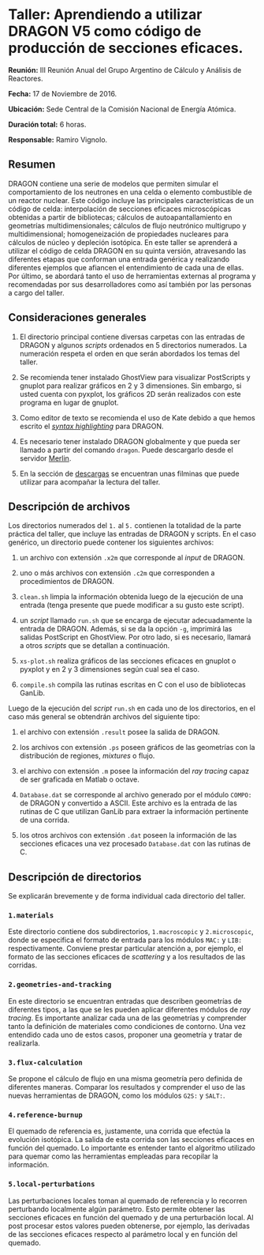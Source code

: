 # Taller: Aprendiendo a utilizar DRAGON V5 como código de producción de secciones eficaces.

**Reunión:** III Reunión Anual del Grupo Argentino de Cálculo y Análisis de Reactores.

**Fecha:** 17 de Noviembre de 2016.

**Ubicación:** Sede Central de la Comisión Nacional de Energía Atómica.

**Duración total:** 6 horas.

**Responsable:** Ramiro Vignolo.

## Resumen

DRAGON contiene una serie de modelos que permiten simular el comportamiento de los neutrones en una celda o elemento combustible de un reactor nuclear. Este código incluye las principales características de un código de celda: interpolación de secciones eficaces microscópicas obtenidas a partir de bibliotecas; cálculos de autoapantallamiento en geometrías multidimensionales; cálculos de flujo neutrónico multigrupo y multidimensional; homogeneización de propiedades nucleares para cálculos de núcleo y depleción isotópica. En este taller se aprenderá a utilizar el código de celda DRAGON en su quinta versión, atravesando las diferentes etapas que conforman una entrada genérica y realizando diferentes ejemplos que afiancen el entendimiento de cada una de ellas. Por último, se abordará tanto el uso de herramientas externas al programa y recomendadas por sus desarrolladores como así también por las personas a cargo del taller.

## Consideraciones generales

1. El directorio principal contiene diversas carpetas con las entradas de DRAGON y algunos *scripts* ordenados en 5 directorios numerados. La numeración respeta el orden en que serán abordados los temas del taller.

2. Se recomienda tener instalado GhostView para visualizar PostScripts y gnuplot para realizar gráficos en 2 y 3 dimensiones. Sin embargo, si usted cuenta con pyxplot, los gráficos 2D serán realizados con este programa en lugar de gnuplot.

3. Como editor de texto se recomienda el uso de Kate debido a que hemos escrito el [*syntax highlighting*](https://github.com/rvignolo/dragon-highlighting) para DRAGON.

4. Es necesario tener instalado DRAGON globalmente y que pueda ser llamado a partir del comando `dragon`. Puede descargarlo desde el servidor [Merlin](http://www.polymtl.ca/merlin/version5.htm).

5. En la sección de [descargas](https://bitbucket.org/rvignolo/taller-dragon-garcar-2016/downloads) se encuentran unas filminas que puede utilizar para acompañar la lectura del taller.

## Descripción de archivos

Los directorios numerados del `1.` al `5.` contienen la totalidad de la parte práctica del taller, que incluye las entradas de DRAGON y scripts. En el caso genérico, un directorio puede contener los siguientes archivos:

1. un archivo con extensión `.x2m` que corresponde al *input* de DRAGON.

2. uno o más archivos con extensión `.c2m` que corresponden a procedimientos de DRAGON.

3. `clean.sh` limpia la información obtenida luego de la ejecución de una entrada (tenga presente que puede modificar a su gusto este script).

4. un *script* llamado `run.sh` que se encarga de ejecutar adecuadamente la entrada de DRAGON. Además, si se da la opción `-g`, imprimirá las salidas PostScript en GhostView. Por otro lado, si es necesario, llamará a otros *scripts* que se detallan a continuación.

5. `xs-plot.sh` realiza gráficos de las secciones eficaces en gnuplot o pyxplot y en 2 y 3 dimensiones según cual sea el caso.

6. `compile.sh` compila las rutinas escritas en C con el uso de bibliotecas GanLib.


Luego de la ejecución del *script* `run.sh` en cada uno de los directorios, en el caso más general se obtendrán archivos del siguiente tipo:

1. el archivo con extensión `.result` posee la salida de DRAGON.

2. los archivos con extensión `.ps` poseen gráficos de las geometrías con la distribución de regiones, *mixtures* o flujo.

3. el archivo con extensión `.m` posee la información del *ray tracing* capaz de ser graficada en Matlab o octave.

4. `Database.dat` se corresponde al archivo generado por el módulo `COMPO:` de DRAGON y convertido a ASCII. Este archivo es la entrada de las rutinas de C que utilizan GanLib para extraer la información pertinente de una corrida.

5. los otros archivos con extensión `.dat` poseen la información de las secciones eficaces una vez procesado `Database.dat` con las rutinas de C.

## Descripción de directorios

Se explicarán brevemente y de forma individual cada directorio del
taller.

### `1.materials`

Este directorio contiene dos subdirectorios, `1.macroscopic` y `2.microscopic`, donde se especifica el formato de entrada para los módulos `MAC:` y `LIB:` respectivamente. Conviene prestar particular atención a, por ejemplo, el formato de las secciones eficaces de *scattering* y a los resultados de las corridas.

### `2.geometries-and-tracking`

En este directorio se encuentran entradas que describen geometrías de diferentes tipos, a las que se les pueden aplicar diferentes módulos de *ray tracing*. Es importante analizar cada una de las geometrías y comprender tanto la definición de materiales como condiciones de contorno. Una vez entendido cada uno de estos casos, proponer una geometría y tratar de realizarla.

### `3.flux-calculation`

Se propone el cálculo de flujo en una misma geometría pero definida de diferentes maneras. Comparar los resultados y comprender el uso de las nuevas herramientas de DRAGON, como los módulos `G2S:` y `SALT:`.

### `4.reference-burnup`

El quemado de referencia es, justamente, una corrida que efectúa la evolución isotópica. La salida de esta corrida son las secciones eficaces en función del quemado. Lo importante es entender tanto el algoritmo utilizado para quemar como las herramientas empleadas para recopilar la información.

### `5.local-perturbations`

Las perturbaciones locales toman al quemado de referencia y lo recorren perturbando localmente algún parámetro. Esto permite obtener las secciones eficaces en función del quemado y de una perturbación local. Al post procesar estos valores pueden obtenerse, por ejemplo, las derivadas de las secciones eficaces respecto al parámetro local y en función del quemado.
